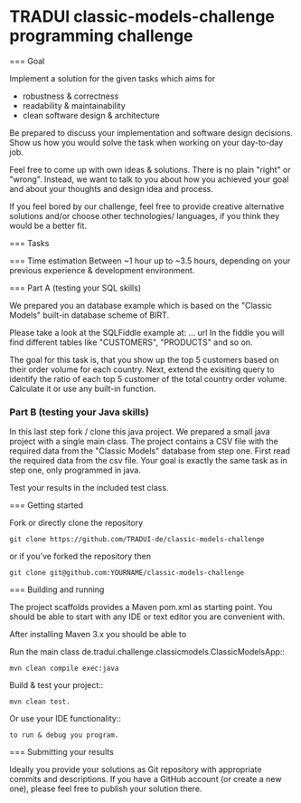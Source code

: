 # TRADUI classic-models-challenge programming challenge

=== Goal

Implement a solution for the given tasks which aims for
 * robustness & correctness
 * readability & maintainability
 * clean software design & architecture

Be prepared to discuss your implementation and software design decisions. Show us how you would solve the task when working on your day-to-day job.

Feel free to come up with own ideas & solutions. There is no plain "right" or "wrong". Instead, we want to talk to you about how you achieved your goal and about your thoughts and design idea and process.

If you feel bored by our challenge, feel free to provide creative alternative solutions and/or choose other technologies/ languages, if you think they would be a better fit.

=== Tasks

=== Time estimation
Between ~1 hour up to ~3.5 hours, 
depending on your previous experience & development environment.

=== Part A (testing your SQL skills)

We prepared you an database example which is based on the "Classic Models" built-in database scheme of BIRT.

Please take a look at the SQLFiddle example at: ... url
In the fiddle you will find  different tables like "CUSTOMERS", "PRODUCTS" and so on.

The goal for this task is, that you show up the top 5 customers based on their order volume for each country.
Next, extend the exisiting query to identify the ratio of each top 5 customer of the total country order volume. Calculate it or use any built-in function.

### Part B (testing your Java skills)

In this last step fork / clone this java project. We prepared a small java project with a single main class. The project contains a CSV file with the required data from the "Classic Models" database from step one.
First read the required data from the csv file. Your goal is exactly the same task as in step one, only programmed in java.

Test your results in the included test class.

=== Getting started

Fork or directly clone the repository

    git clone https://github.com/TRADUI-de/classic-models-challenge

or if you’ve forked the repository then

    git clone git@github.com:YOURNAME/classic-models-challenge

=== Building and running

The project scaffolds provides a Maven pom.xml as starting point. You should be able to start with any IDE or text editor you are convenient with.

After installing Maven 3.x you should be able to

Run the main class de.tradui.challenge.classicmodels.ClassicModelsApp::

    mvn clean compile exec:java
	
Build & test your project::

    mvn clean test.
	
Or use your IDE functionality::

    to run & debug you program.

=== Submitting your results

Ideally you provide your solutions as Git repository with appropriate commits and descriptions. If you have a GitHub account (or create a new one), please feel free to publish your solution there.
